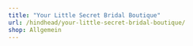 ```yaml
---
title: "Your Little Secret Bridal Boutique"
url: /hindhead/your-little-secret-bridal-boutique/
shop: Allgemein
---
```

